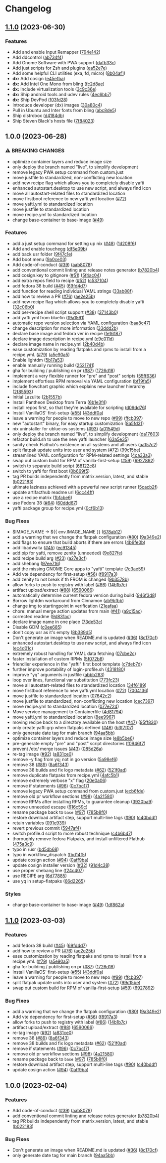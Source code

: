 # Changelog

## [1.1.0](https://github.com/EyeCantCU/lazulite/compare/v1.0.0...v1.1.0) (2023-06-30)


### Features

* Add and enable Input Remapper ([794e142](https://github.com/EyeCantCU/lazulite/commit/794e142b6c2b910b55eac4986fbfe0e8a5051489))
* Add ddcontrol ([ab734f4](https://github.com/EyeCantCU/lazulite/commit/ab734f4c85537e6e1a2ad41e69e1ed2bc2ea0d67))
* Add Gnome Software with PWA support ([dafb33c](https://github.com/EyeCantCU/lazulite/commit/dafb33cd70a0a5ee6cacad37f4dbbd06f3387c47))
* Add just scripts for Zsh and plugins ([ea52e7e](https://github.com/EyeCantCU/lazulite/commit/ea52e7ef2b4417540776b21407e8511461971254))
* Add some helpful CLI utilities (exa, fd, micro) ([8b04af1](https://github.com/EyeCantCU/lazulite/commit/8b04af19ca7b760a3d2f59d53bc9df09671cf19b))
* **dx:** Add cosign ([e45efba](https://github.com/EyeCantCU/lazulite/commit/e45efba6082300e1f06a9e71d5e01f42c4185a75))
* **dx:** Add Intel One Mono from bling ([fc2d8ae](https://github.com/EyeCantCU/lazulite/commit/fc2d8ae29940f05f0f23ff0f74da1fbf4c781be0))
* **dx:** Include virtualization tools ([3c9c36e](https://github.com/EyeCantCU/lazulite/commit/3c9c36eb4193b0656ba1338808abe463156c5d44))
* **dx:** Ship android tools and udev rules ([4ec6bb7](https://github.com/EyeCantCU/lazulite/commit/4ec6bb75f7dcd02be505101f559a1836fd6edd85))
* **dx:** Ship DevPod ([f03fd28](https://github.com/EyeCantCU/lazulite/commit/f03fd28ef232f8291c71561077e8c6ad536e3c85))
* Introduce developer (dx) images ([30a80c4](https://github.com/EyeCantCU/lazulite/commit/30a80c4f4e78094687a06f35678da0b4e77c5ff0))
* Pull in Ubuntu and Inter fonts from bling ([abc8de5](https://github.com/EyeCantCU/lazulite/commit/abc8de53748fb586ddeb0cb19150f6939f187b27))
* Ship distrobox ([d4184db](https://github.com/EyeCantCU/lazulite/commit/d4184db2c56592e6ffcbfd914ca867f410aa2eaa))
* Ship Steven Black's hosts file ([7f84023](https://github.com/EyeCantCU/lazulite/commit/7f840230efd36232dfc9e46e9b289fcb9661c1a6))

## 1.0.0 (2023-06-28)


### ⚠ BREAKING CHANGES

* optimize container layers and reduce image size
* only deploy the branch named "live", to simplify development
* remove legacy PWA setup command from custom.just
* move justfile to standardized, non-conflicting new location
* add new recipe flag which allows you to completely disable yafti
* enhanced autostart.desktop to use new script, and always find icon
* move all autostart-related files to standardized location
* move firstboot reference to new yafti.yml location ([#72](https://github.com/EyeCantCU/lazulite/issues/72))
* move yafti.yml to standardized location
* move justfile to standardized location
* move recipe.yml to standardized location
* change base-container to base-image ([#49](https://github.com/EyeCantCU/lazulite/issues/49))

### Features

* add a just setup command for setting up nix ([#48](https://github.com/EyeCantCU/lazulite/issues/48)) ([1d208f6](https://github.com/EyeCantCU/lazulite/commit/1d208f6eaec5000daab9e4bce69e5547a916df89))
* Add and enable touchegg ([df5e09b](https://github.com/EyeCantCU/lazulite/commit/df5e09bd52e399ec4ed43dac5737718b0842f3e5))
* add back usr folder ([9f47c1e](https://github.com/EyeCantCU/lazulite/commit/9f47c1eddfc00779de2fc4c07bb6816bda9adf76))
* Add boot menu ([9a0ce03](https://github.com/EyeCantCU/lazulite/commit/9a0ce03989a435f92b197bc895632525debe0356))
* Add code-of-conduct ([#39](https://github.com/EyeCantCU/lazulite/issues/39)) ([aab8078](https://github.com/EyeCantCU/lazulite/commit/aab8078cfdc7d2354e057a0ca4771d3a53d2df4c))
* add conventional commit linting and release notes generator ([b7820b4](https://github.com/EyeCantCU/lazulite/commit/b7820b4ba312ca939d0dc977ed9f6a08d135324b))
* add cosign.key to gitignore ([#51](https://github.com/EyeCantCU/lazulite/issues/51)) ([5f4ac04](https://github.com/EyeCantCU/lazulite/commit/5f4ac049a7f60bb55e40da809e29ac1dd9f65fc9))
* add extra repos field to recipe ([#52](https://github.com/EyeCantCU/lazulite/issues/52)) ([c537104](https://github.com/EyeCantCU/lazulite/commit/c537104ba2695a3c843ba7e67e7a118665f50c9a))
* add fedora 38 build ([#45](https://github.com/EyeCantCU/lazulite/issues/45)) ([69fd4d7](https://github.com/EyeCantCU/lazulite/commit/69fd4d7a57c5ce39331e47e8dedeb2a2f643190f))
* add function for reading individual YAML strings ([33ab88f](https://github.com/EyeCantCU/lazulite/commit/33ab88f7940b6e360d3e8d7f4a1b0b393547dd92))
* add how to review a PR ([#76](https://github.com/EyeCantCU/lazulite/issues/76)) ([ae2e25b](https://github.com/EyeCantCU/lazulite/commit/ae2e25b92f5ebebed2fcaad53ecfab651a639d12))
* add new recipe flag which allows you to completely disable yafti ([32c06b0](https://github.com/EyeCantCU/lazulite/commit/32c06b0867b0e4f66c3d1dfa303530682c16a52f))
* add per-recipe shell script support ([#38](https://github.com/EyeCantCU/lazulite/issues/38)) ([37143b0](https://github.com/EyeCantCU/lazulite/commit/37143b0e23582f8754808b77aee4b594bb877ba1))
* add yafti.yml from bluefin ([f9a1561](https://github.com/EyeCantCU/lazulite/commit/f9a1561f2c8a718890f4d932db8ce625342610e2))
* automatic repo version selection via YAML configuration ([baa8c47](https://github.com/EyeCantCU/lazulite/commit/baa8c47ffa97ae25077d205432bec0c549b27319))
* change description for more information ([33ddd2b](https://github.com/EyeCantCU/lazulite/commit/33ddd2bbac6eebbf4716af0465808f2e2fe56ebc))
* declare base image and fedora ver in recipe ([fe16187](https://github.com/EyeCantCU/lazulite/commit/fe16187a92400865b4f96e82ce4d6781478bdfe6))
* declare image description in recipe.yml ([c9c011d](https://github.com/EyeCantCU/lazulite/commit/c9c011d842a9ef9ec5d3976a0fd167b22ca0f0ed))
* declare image name in recipe.yml ([2b40d4b](https://github.com/EyeCantCU/lazulite/commit/2b40d4b4367c669f1e557194db7bc14ac40f8b53))
* ease customization by reading flatpaks and rpms to install from a recipe.yml. ([#79](https://github.com/EyeCantCU/lazulite/issues/79)) ([a5e90a5](https://github.com/EyeCantCU/lazulite/commit/a5e90a588f58a938405bf513d1032955be34028e))
* Enable lightdm ([5b17a53](https://github.com/EyeCantCU/lazulite/commit/5b17a537285e8ba5f56bc42f5b4d0e1852fb7c20))
* enable manually running build ([2521741](https://github.com/EyeCantCU/lazulite/commit/2521741049e25b13c3865225be26c3d63aa84a21))
* gha for building / publishing on pr ([#87](https://github.com/EyeCantCU/lazulite/issues/87)) ([1726d18](https://github.com/EyeCantCU/lazulite/commit/1726d182ee95ce5eb13f47212799a68b63c5aefc))
* implement a very flexible runner for "pre" and "post" scripts ([55ff636](https://github.com/EyeCantCU/lazulite/commit/55ff6363be7a783a5949ede05575d2936a4c6e29))
* implement effortless RPM removal via YAML configuration ([bf19fa5](https://github.com/EyeCantCU/lazulite/commit/bf19fa5eca5b6440f4cfe83aa33c2c2e5797d33e))
* include flowchart graphic which explains new launcher hierarchy ([2f85593](https://github.com/EyeCantCU/lazulite/commit/2f85593176abfe9eafdd59780d7909e386af4c15))
* Initial Lazulite ([2b1557b](https://github.com/EyeCantCU/lazulite/commit/2b1557bd265c2b03c53b66cb374c7e75d189cbc5))
* Install Pantheon Desktop from Terra ([6b1e3f4](https://github.com/EyeCantCU/lazulite/commit/6b1e3f45cc55a05f39809153d726190770cfc86f))
* install repos first, so that they're available for scripting ([d09dd76](https://github.com/EyeCantCU/lazulite/commit/d09dd7624355076616735f82e066f364c0d02470))
* Install VanillaOS' first-setup ([#55](https://github.com/EyeCantCU/lazulite/issues/55)) ([43ddf0a](https://github.com/EyeCantCU/lazulite/commit/43ddf0a123911f9dedc3a76dcfc314a7cb37e871))
* leave a warning for people to move to new repo ([#99](https://github.com/EyeCantCU/lazulite/issues/99)) ([ffcb397](https://github.com/EyeCantCU/lazulite/commit/ffcb3973bd540d679ab033ed94de6336b903e7dd))
* new "autostart" binary, for easy startup customization ([8a5fd31](https://github.com/EyeCantCU/lazulite/commit/8a5fd31f8877ff425dd360ab2cd8a63e67ddd95a))
* nix uninstaller for ublue-os systems ([#93](https://github.com/EyeCantCU/lazulite/issues/93)) ([a01549d](https://github.com/EyeCantCU/lazulite/commit/a01549d081f199c25d923751db4e88718c371612))
* only deploy the branch named "live", to simplify development ([da17603](https://github.com/EyeCantCU/lazulite/commit/da17603567bd7206a844d932c1cac34329d05817))
* refactor build.sh to use the new yafti launcher ([63a5e35](https://github.com/EyeCantCU/lazulite/commit/63a5e3583b1f3fdd4224e5f7cf9844c7a2b3f0da))
* sanity check Flathub's existence on all systems and all users ([aa157c2](https://github.com/EyeCantCU/lazulite/commit/aa157c2514f8725e7535501fc4a02f95544a5850))
* split flatpak update units into user and system ([#72](https://github.com/EyeCantCU/lazulite/issues/72)) ([99c15be](https://github.com/EyeCantCU/lazulite/commit/99c15be6f012cb590891c5ef16b2613dc538d144))
* streamlined YAML configuration for RPM-related settings ([4ca33a3](https://github.com/EyeCantCU/lazulite/commit/4ca33a3fe37afeb14a5e764813f623be7c2af042))
* swap out custom build for RPM of vanilla-first-setup ([#59](https://github.com/EyeCantCU/lazulite/issues/59)) ([6927892](https://github.com/EyeCantCU/lazulite/commit/6927892581dadf8f31419a0d9b070bb7268513ba))
* switch to separate build script ([68122c8](https://github.com/EyeCantCU/lazulite/commit/68122c87cacbadc47bd85403c2d1c5b5b49eab3f))
* switch to yafti for first boot ([0b669f5](https://github.com/EyeCantCU/lazulite/commit/0b669f5bb502c5e334474c54c95fbb7fed184b36))
* tag PR builds independently from matrix.version, latest, and stable ([b022183](https://github.com/EyeCantCU/lazulite/commit/b02218386235e6d40a11a48b5b1171e9acf8d1eb))
* ultimate laziness achieved with a powerful new script runner ([5cacb2f](https://github.com/EyeCantCU/lazulite/commit/5cacb2fcd86aa499aba4188ef6357e7e008373bc))
* update artifacthub readme url ([6cc44ff](https://github.com/EyeCantCU/lazulite/commit/6cc44ff4a9462727260733d9c973aae5a3f90c46))
* use a recipe matrix ([1bfabe6](https://github.com/EyeCantCU/lazulite/commit/1bfabe674e92dd5bf7fc12956941857de4eacd0a))
* use Fedora 38 ([#64](https://github.com/EyeCantCU/lazulite/issues/64)) ([60ddd67](https://github.com/EyeCantCU/lazulite/commit/60ddd67713b1fd843377276dbefb1afd54e23cc0))
* yafti package group for recipe.yml ([0cf6b13](https://github.com/EyeCantCU/lazulite/commit/0cf6b13b6c44135848ae9a400b2fa3aa5aed657d))


### Bug Fixes

* $IMAGE_NAME -&gt; ${{ env.IMAGE_NAME }} ([678ab12](https://github.com/EyeCantCU/lazulite/commit/678ab12c5ac41751775ca6898d09e2d09ea2d8b3))
* add a warning that we change the flatpak configuration ([#80](https://github.com/EyeCantCU/lazulite/issues/80)) ([9a349e2](https://github.com/EyeCantCU/lazulite/commit/9a349e2625791b90c11f640938060344ec3e4bd5))
* add flags to ensure that build aborts if there are errors ([4b9fe0b](https://github.com/EyeCantCU/lazulite/commit/4b9fe0b05bd138cebd825e67cb6c5a062181d6d8))
* add libadwaita ([#45](https://github.com/EyeCantCU/lazulite/issues/45)) ([ec91345](https://github.com/EyeCantCU/lazulite/commit/ec91345bc71b373b3fa5aff4ad3df0eefec45fa4))
* add pip for yafti, remove zenity (unneeded) ([9e827fe](https://github.com/EyeCantCU/lazulite/commit/9e827fe6be1495221cecc83746d266a78c55ba96))
* add recipe build arg ([#23](https://github.com/EyeCantCU/lazulite/issues/23)) ([a27e3cf](https://github.com/EyeCantCU/lazulite/commit/a27e3cfa13fbf76e145a6fcd4bb469d42daf5995))
* add shebang ([97ee716](https://github.com/EyeCantCU/lazulite/commit/97ee7169f4a287520b516bc377b90046b717daaf))
* add the missing GNOME Core apps to "yafti" template ([7c3ae59](https://github.com/EyeCantCU/lazulite/commit/7c3ae599e521fdab197dd8710f3b38b057d3f007))
* Add vte dependency for first-setup ([#56](https://github.com/EyeCantCU/lazulite/issues/56)) ([f8917a3](https://github.com/EyeCantCU/lazulite/commit/f8917a3258196f85b8e3805f5ebcb1c9c0db06a7))
* add zenity to not break if th FROM is changed ([9b3578b](https://github.com/EyeCantCU/lazulite/commit/9b3578b2175d4ad2427736ff7a7e3bc962ea35f0))
* allow forks to push to registry with label ([#86](https://github.com/EyeCantCU/lazulite/issues/86)) ([14b1b7c](https://github.com/EyeCantCU/lazulite/commit/14b1b7cb044ec616817aa30075609469dcb9986b))
* artifact upload/extract ([#88](https://github.com/EyeCantCU/lazulite/issues/88)) ([6590066](https://github.com/EyeCantCU/lazulite/commit/6590066ebcf72d6c4a56730dd682088db17d7df0))
* automatically determine current fedora version during build ([946f3d8](https://github.com/EyeCantCU/lazulite/commit/946f3d82eec8bfb12a187c00b31aa5ac512fa0d7))
* Borrow lightdm workaround from Cinnamon ([ab9bfbb](https://github.com/EyeCantCU/lazulite/commit/ab9bfbb312bada02fa387f478c8aa3595ee74e26))
* change img to startingpoint in verification ([21eafaa](https://github.com/EyeCantCU/lazulite/commit/21eafaa3c09c888f8b90a0345855a5024a24dacb))
* chore: manual merge action updates from main  ([#41](https://github.com/EyeCantCU/lazulite/issues/41)) ([a9c15ac](https://github.com/EyeCantCU/lazulite/commit/a9c15ac30655689f15e83e2534335f2b49a4622b))
* corrected readme ([9d831ac](https://github.com/EyeCantCU/lazulite/commit/9d831ac736a658ae9949e17363abacfb37618f2b))
* declare image name in one place ([73de53c](https://github.com/EyeCantCU/lazulite/commit/73de53cd39fbc4a5c84e27d9df7215f91d689ab4))
* Disable GDM ([c0ee685](https://github.com/EyeCantCU/lazulite/commit/c0ee6858322502c115308498fa16cbc84bad04f9))
* don't copy usr as it's empty ([8b389d5](https://github.com/EyeCantCU/lazulite/commit/8b389d5f049c6e9c74c9a742edf798d52beaab28))
* Don't generate an image when README.md is updated ([#36](https://github.com/EyeCantCU/lazulite/issues/36)) ([8c170cf](https://github.com/EyeCantCU/lazulite/commit/8c170cfe89dd306eec0940f4dc50ed245c94bc2b))
* enhanced autostart.desktop to use new script, and always find icon ([ec4d01c](https://github.com/EyeCantCU/lazulite/commit/ec4d01caa8dfeeb152e474a40d7485903be98edd))
* extremely robust handling for YAML data fetching ([07cbe2c](https://github.com/EyeCantCU/lazulite/commit/07cbe2cc08908ffef4a4543f2e50f0c3a80ed559))
* faster installation of custom RPMs ([5f072b8](https://github.com/EyeCantCU/lazulite/commit/5f072b8b671ccb68b8e15aff62abebda4ac1115a))
* friendlier experience in the "yafti" first boot template ([c7deb7d](https://github.com/EyeCantCU/lazulite/commit/c7deb7d6fe3aa4256d7a79123ffc250a24165263))
* further improve portability of login-profile.sh ([4318180](https://github.com/EyeCantCU/lazulite/commit/4318180a7c134fc06c83bac550c90c50678550d8))
* improve "yq" arguments in justfile ([abbb283](https://github.com/EyeCantCU/lazulite/commit/abbb283dbe69d1e126a8bf41141c517cdda0d488))
* loop over lines, functional var substitution ([773fc23](https://github.com/EyeCantCU/lazulite/commit/773fc23804d7f6d5c044d46c28564a62d709f171))
* move all autostart-related files to standardized location ([34f6189](https://github.com/EyeCantCU/lazulite/commit/34f6189d26043b0efb4242d186cfc211a0a16c14))
* move firstboot reference to new yafti.yml location ([#72](https://github.com/EyeCantCU/lazulite/issues/72)) ([7004136](https://github.com/EyeCantCU/lazulite/commit/700413653ee904c20a5ba2eb365dcfda33c77fec))
* move justfile to standardized location ([07642c2](https://github.com/EyeCantCU/lazulite/commit/07642c2f43167d13b51ef3b29fa0679908fa8d93))
* move justfile to standardized, non-conflicting new location ([cec7397](https://github.com/EyeCantCU/lazulite/commit/cec73978cf2ff49b0aad5278485e8854f5738519))
* move recipe.yml to standardized location ([077e724](https://github.com/EyeCantCU/lazulite/commit/077e7243f264840cb71b801335cc9b728ee73813))
* Move service management to Containerfile ([4d81794](https://github.com/EyeCantCU/lazulite/commit/4d8179486ac297f80dd4857019a8e51afbfb22f1))
* move yafti.yml to standardized location ([8ee9967](https://github.com/EyeCantCU/lazulite/commit/8ee996722f698d585651b252d60ef57d59fc1627))
* moving recipe back to a directory available on the host ([#47](https://github.com/EyeCantCU/lazulite/issues/47)) ([95ff830](https://github.com/EyeCantCU/lazulite/commit/95ff830b49649fd3d76f54e7cce1727ace6ac6c6))
* only create yafti grp when flatpaks defined ([#46](https://github.com/EyeCantCU/lazulite/issues/46)) ([b3f7f07](https://github.com/EyeCantCU/lazulite/commit/b3f7f07d6ceca0489d699c6d2dfa4d995588c5c1))
* only generate date tag for main branch ([94aa5bb](https://github.com/EyeCantCU/lazulite/commit/94aa5bb8df2aac0985d4c9422b19b0c03a3f25b0))
* optimize container layers and reduce image size ([e8b5be6](https://github.com/EyeCantCU/lazulite/commit/e8b5be6e83099043a4aa51460154940af3ee7ce2))
* pre-generate empty "pre" and "post" script directories ([f0946f7](https://github.com/EyeCantCU/lazulite/commit/f0946f74b9c93c46a57186d7df6d9310c1fb508b))
* prevent /etc/ merge issues ([#43](https://github.com/EyeCantCU/lazulite/issues/43)) ([085d26a](https://github.com/EyeCantCU/lazulite/commit/085d26aa1acd7252c1c54fbd18661fed1a69d4e1))
* re-tag image ([#92](https://github.com/EyeCantCU/lazulite/issues/92)) ([a831ce0](https://github.com/EyeCantCU/lazulite/commit/a831ce00df84d94e2bdb48013f650bcbb5b39568))
* remove -y flag from yq; not in  go version ([5a98ef6](https://github.com/EyeCantCU/lazulite/commit/5a98ef653293d5d3a9b4f0920d3625291a93601a))
* remove 38 ([#89](https://github.com/EyeCantCU/lazulite/issues/89)) ([8a6f343](https://github.com/EyeCantCU/lazulite/commit/8a6f3433ad45b0f9f3da974a691001c02f498fb1))
* remove 38 builds and fix logo metadata ([#62](https://github.com/EyeCantCU/lazulite/issues/62)) ([521f0ad](https://github.com/EyeCantCU/lazulite/commit/521f0adcda598a1bf494d969df375f0c0a03a10c))
* remove duplicate flatpaks from recipe.yml ([4afc5b1](https://github.com/EyeCantCU/lazulite/commit/4afc5b1b4482ec6eb5e1841cbb57d3d9e3d98f5c))
* remove extremely verbose "x" flag ([20e0a06](https://github.com/EyeCantCU/lazulite/commit/20e0a06588e9b0e4edb3522f4d9602d2e681f4af))
* remove if statements ([#96](https://github.com/EyeCantCU/lazulite/issues/96)) ([0c7bc17](https://github.com/EyeCantCU/lazulite/commit/0c7bc17666ae038a0504d24a0e683f724c734527))
* remove legacy PWA setup command from custom.just ([ecb6fde](https://github.com/EyeCantCU/lazulite/commit/ecb6fdebb17240de5a80c8cf9e54d99623f0dab6))
* remove old pr workflow sections ([#98](https://github.com/EyeCantCU/lazulite/issues/98)) ([4a21580](https://github.com/EyeCantCU/lazulite/commit/4a21580f4e4d40692449bae61a75a555e8569be1))
* remove RPMs after installing RPMs, to guarantee cleanup ([3920ba9](https://github.com/EyeCantCU/lazulite/commit/3920ba9ab53fd75e5b54fdecdd330e0a80fcc0bb))
* remove unneeded escape ([616c59c](https://github.com/EyeCantCU/lazulite/commit/616c59c90bebd1d4dda24d5c28fa35adb067b13a))
* rename package back to `base` ([#97](https://github.com/EyeCantCU/lazulite/issues/97)) ([785b8f0](https://github.com/EyeCantCU/lazulite/commit/785b8f0d8adb8513bbe94b8918bfc0033ee0ca45))
* restore download artifact step, support multi-line tags ([#90](https://github.com/EyeCantCU/lazulite/issues/90)) ([c40bddf](https://github.com/EyeCantCU/lazulite/commit/c40bddfdf39a61545700ecb8123a02abd24a4f8f))
* retain variables ([091e939](https://github.com/EyeCantCU/lazulite/commit/091e9396f2929bee6a3cf1606439377f75f13a92))
* revert previous commit ([5947af4](https://github.com/EyeCantCU/lazulite/commit/5947af45da9ea324ab8c52e09142c916791d88e2))
* switch profile.d script to more robust technique ([c4b6b47](https://github.com/EyeCantCU/lazulite/commit/c4b6b4760606c9f70c30a88c9b20474e5698cc95))
* thoroughly remove fedora Flatpaks, and install unfiltered Flathub ([475a3c9](https://github.com/EyeCantCU/lazulite/commit/475a3c91cdfced27b73ad80a6d5e1ec19617d932))
* typo in /usr ([bd5db68](https://github.com/EyeCantCU/lazulite/commit/bd5db68387150ee04afc348bfdfd42afdc4db167))
* typo in workflow_dispatch ([fbd14f5](https://github.com/EyeCantCU/lazulite/commit/fbd14f502f6c2ceaeb02f6b7ddab246b7a507171))
* update cosign action ([#94](https://github.com/EyeCantCU/lazulite/issues/94)) ([0aff9ba](https://github.com/EyeCantCU/lazulite/commit/0aff9bac374c3494f57a360fd4426afe705bfee9))
* update cosign installer version ([#32](https://github.com/EyeCantCU/lazulite/issues/32)) ([91d4c38](https://github.com/EyeCantCU/lazulite/commit/91d4c3877ca61595f4e1f6a5cfa5dbf4dcc0e596))
* use proper shebang line ([f24c407](https://github.com/EyeCantCU/lazulite/commit/f24c4072fdb09f117f8e2b58baf017883725b7a0))
* use RECIPE arg ([6d77885](https://github.com/EyeCantCU/lazulite/commit/6d778859c82924e920198c69c2e27bbabdf3ea3e))
* use yq in setup-flatpaks ([66d2265](https://github.com/EyeCantCU/lazulite/commit/66d22650f02cb4c551675614168b44eb89cb8345))


### Styles

* change base-container to base-image ([#49](https://github.com/EyeCantCU/lazulite/issues/49)) ([1df862a](https://github.com/EyeCantCU/lazulite/commit/1df862aae8472f765828043d0ae1bea2953b61a0))

## [1.1.0](https://github.com/ublue-os/base/compare/v1.0.0...v1.1.0) (2023-03-03)


### Features

* add fedora 38 build ([#45](https://github.com/ublue-os/base/issues/45)) ([69fd4d7](https://github.com/ublue-os/base/commit/69fd4d7a57c5ce39331e47e8dedeb2a2f643190f))
* add how to review a PR ([#76](https://github.com/ublue-os/base/issues/76)) ([ae2e25b](https://github.com/ublue-os/base/commit/ae2e25b92f5ebebed2fcaad53ecfab651a639d12))
* ease customization by reading flatpaks and rpms to install from a recipe.yml. ([#79](https://github.com/ublue-os/base/issues/79)) ([a5e90a5](https://github.com/ublue-os/base/commit/a5e90a588f58a938405bf513d1032955be34028e))
* gha for building / publishing on pr ([#87](https://github.com/ublue-os/base/issues/87)) ([1726d18](https://github.com/ublue-os/base/commit/1726d182ee95ce5eb13f47212799a68b63c5aefc))
* Install VanillaOS' first-setup ([#55](https://github.com/ublue-os/base/issues/55)) ([43ddf0a](https://github.com/ublue-os/base/commit/43ddf0a123911f9dedc3a76dcfc314a7cb37e871))
* leave a warning for people to move to new repo ([#99](https://github.com/ublue-os/base/issues/99)) ([ffcb397](https://github.com/ublue-os/base/commit/ffcb3973bd540d679ab033ed94de6336b903e7dd))
* split flatpak update units into user and system ([#72](https://github.com/ublue-os/base/issues/72)) ([99c15be](https://github.com/ublue-os/base/commit/99c15be6f012cb590891c5ef16b2613dc538d144))
* swap out custom build for RPM of vanilla-first-setup ([#59](https://github.com/ublue-os/base/issues/59)) ([6927892](https://github.com/ublue-os/base/commit/6927892581dadf8f31419a0d9b070bb7268513ba))


### Bug Fixes

* add a warning that we change the flatpak configuration ([#80](https://github.com/ublue-os/base/issues/80)) ([9a349e2](https://github.com/ublue-os/base/commit/9a349e2625791b90c11f640938060344ec3e4bd5))
* Add vte dependency for first-setup ([#56](https://github.com/ublue-os/base/issues/56)) ([f8917a3](https://github.com/ublue-os/base/commit/f8917a3258196f85b8e3805f5ebcb1c9c0db06a7))
* allow forks to push to registry with label ([#86](https://github.com/ublue-os/base/issues/86)) ([14b1b7c](https://github.com/ublue-os/base/commit/14b1b7cb044ec616817aa30075609469dcb9986b))
* artifact upload/extract ([#88](https://github.com/ublue-os/base/issues/88)) ([6590066](https://github.com/ublue-os/base/commit/6590066ebcf72d6c4a56730dd682088db17d7df0))
* re-tag image ([#92](https://github.com/ublue-os/base/issues/92)) ([a831ce0](https://github.com/ublue-os/base/commit/a831ce00df84d94e2bdb48013f650bcbb5b39568))
* remove 38 ([#89](https://github.com/ublue-os/base/issues/89)) ([8a6f343](https://github.com/ublue-os/base/commit/8a6f3433ad45b0f9f3da974a691001c02f498fb1))
* remove 38 builds and fix logo metadata ([#62](https://github.com/ublue-os/base/issues/62)) ([521f0ad](https://github.com/ublue-os/base/commit/521f0adcda598a1bf494d969df375f0c0a03a10c))
* remove if statements ([#96](https://github.com/ublue-os/base/issues/96)) ([0c7bc17](https://github.com/ublue-os/base/commit/0c7bc17666ae038a0504d24a0e683f724c734527))
* remove old pr workflow sections ([#98](https://github.com/ublue-os/base/issues/98)) ([4a21580](https://github.com/ublue-os/base/commit/4a21580f4e4d40692449bae61a75a555e8569be1))
* rename package back to `base` ([#97](https://github.com/ublue-os/base/issues/97)) ([785b8f0](https://github.com/ublue-os/base/commit/785b8f0d8adb8513bbe94b8918bfc0033ee0ca45))
* restore download artifact step, support multi-line tags ([#90](https://github.com/ublue-os/base/issues/90)) ([c40bddf](https://github.com/ublue-os/base/commit/c40bddfdf39a61545700ecb8123a02abd24a4f8f))
* update cosign action ([#94](https://github.com/ublue-os/base/issues/94)) ([0aff9ba](https://github.com/ublue-os/base/commit/0aff9bac374c3494f57a360fd4426afe705bfee9))

## 1.0.0 (2023-02-04)


### Features

* Add code-of-conduct ([#39](https://github.com/ublue-os/base/issues/39)) ([aab8078](https://github.com/ublue-os/base/commit/aab8078cfdc7d2354e057a0ca4771d3a53d2df4c))
* add conventional commit linting and release notes generator ([b7820b4](https://github.com/ublue-os/base/commit/b7820b4ba312ca939d0dc977ed9f6a08d135324b))
* tag PR builds independently from matrix.version, latest, and stable ([b022183](https://github.com/ublue-os/base/commit/b02218386235e6d40a11a48b5b1171e9acf8d1eb))


### Bug Fixes

* Don't generate an image when README.md is updated ([#36](https://github.com/ublue-os/base/issues/36)) ([8c170cf](https://github.com/ublue-os/base/commit/8c170cfe89dd306eec0940f4dc50ed245c94bc2b))
* only generate date tag for main branch ([94aa5bb](https://github.com/ublue-os/base/commit/94aa5bb8df2aac0985d4c9422b19b0c03a3f25b0))
